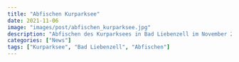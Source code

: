 ```yaml
---
title: "Abfischen Kurparksee"
date: 2021-11-06
image: "images/post/abfischen_kurparksee.jpg"
description: "Abfischen des Kurparksees in Bad Liebenzell im November 2021"
categories: ["News"]
tags: ["Kurparksee", "Bad Liebenzell", "Abfischen"]
---
```

